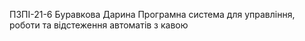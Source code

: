 ПЗПІ-21-6
Буравкова Дарина
Програмна система для управління, роботи та відстеження автоматів з кавою
